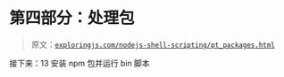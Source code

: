 # 第四部分：处理包

> 原文：[`exploringjs.com/nodejs-shell-scripting/pt_packages.html`](https://exploringjs.com/nodejs-shell-scripting/pt_packages.html)

接下来：13 安装 npm 包并运行 bin 脚本
